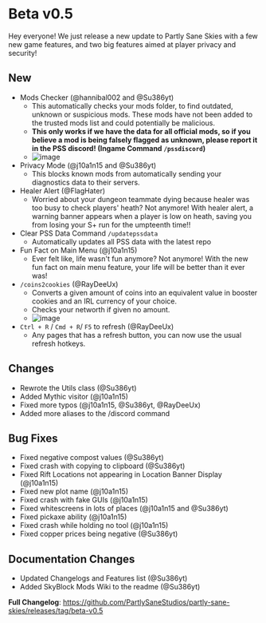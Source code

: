 # Beta v0.5 

Hey everyone! We just release a new update to Partly Sane Skies with a few new game features, and two big features aimed at player privacy and security!

## New
+ Mods Checker (@hannibal002 and @Su386yt)
    - This automatically checks your mods folder, to find outdated, unknown or suspicious mods. These mods have not been added to the trusted mods list and could potentially be malicious.
    - **This only works if we have the data for all official mods, so if you believe a mod is being falsely flagged as unknown, please report it in the PSS discord! (Ingame Command ``/pssdiscord``)**
    - ![image](https://github.com/PartlySaneStudios/partly-sane-skies/assets/83100266/18b5977a-c6b6-4f83-80bf-61b6a1297946)
+ Privacy Mode (@j10a1n15 and @Su386yt)
    - This blocks known mods from automatically sending your diagnostics data to their servers.
+ Healer Alert (@FlagHater)
    - Worried about your dungeon teammate dying because healer was too busy to check players' heath? Not anymore! With healer alert, a warning banner appears when a player is low on heath, saving you from losing your S+ run for the umpteenth time!!
+ Clear PSS Data Command ``/updatepssdata``
    - Automatically updates all PSS data with the latest repo
+ Fun Fact on Main Menu (@j10a1n15)
    - Ever felt like, life wasn't fun anymore? Not anymore! With the new fun fact on main menu feature, your life will be better than it ever was!
+ ``/coins2cookies`` (@RayDeeUx)
    - Converts a given amount of coins into an equivalent value in booster cookies and an IRL currency of your choice.
    - Checks your networth if given no amount.
    - ![image](https://github.com/PartlySaneStudios/partly-sane-skies/assets/83100266/0c8a7f19-9717-4ade-8347-c1b029c05b59)
+ ``Ctrl + R`` / ``Cmd + R``/ ``F5`` to refresh (@RayDeeUx)
    - Any pages that has a refresh button, you can now use the usual refresh hotkeys.

## Changes

- Rewrote the Utils class (@Su386yt)
- Added Mythic visitor (@j10a1n15)
- Fixed more typos (@j10a1n15, @Su386yt, @RayDeeUx)
- Added more aliases to the /discord command

## Bug Fixes
- Fixed negative compost values (@Su386yt)
- Fixed crash with copying to clipboard (@Su386yt)
- Fixed Rift Locations not appearing in Location Banner Display (@j10a1n15)
- Fixed new plot name (@j10a1n15)
- Fixed crash with fake GUIs (@j10a1n15)
- Fixed whitescreens in lots of places (@j10a1n15 and @Su386yt)
- Fixed pickaxe ability (@j10a1n15)
- Fixed crash while holding no tool (@j10a1n15)
- Fixed copper prices being negative (@Su386yt)


## Documentation Changes
- Updated Changelogs and Features list (@Su386yt)
- Added SkyBlock Mods Wiki to the readme (@Su386yt)

**Full Changelog**: https://github.com/PartlySaneStudios/partly-sane-skies/releases/tag/beta-v0.5